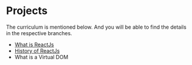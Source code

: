 # Projects

The curriculum is mentioned below. And you will be able to find the details in the respective branches.

<ul>
    <li><a href="https://github.com/vjnvisakh/Projects/tree/What-is-ReactJs/ReactJs">What is ReactJs</a></li>
    <li><a href="https://github.com/vjnvisakh/Projects/tree/History-of-React-Js/ReactJs">History of ReactJs</a></li>
    <li>What is a Virtual DOM</li>
</ul>

